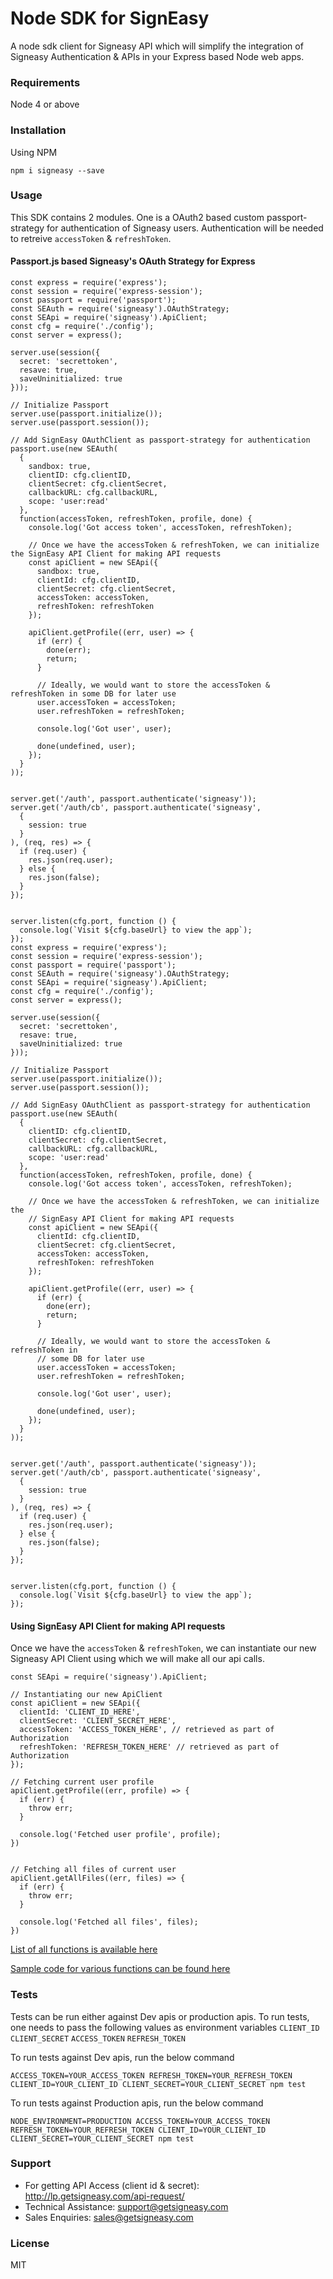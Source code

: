 # Node SDK for SignEasy

A node sdk client for Signeasy API which will simplify the integration of Signeasy Authentication & APIs in your Express based Node web apps.

### Requirements
Node 4 or above

### Installation
Using NPM
```
npm i signeasy --save
```

### Usage
This SDK contains 2 modules. One is a OAuth2 based custom passport-strategy for authentication of Signeasy users. Authentication will be needed to retreive `accessToken` & `refreshToken`.

#### Passport.js based Signeasy's OAuth Strategy for Express

```
const express = require('express');
const session = require('express-session');
const passport = require('passport');
const SEAuth = require('signeasy').OAuthStrategy;
const SEApi = require('signeasy').ApiClient;
const cfg = require('./config');
const server = express();

server.use(session({
  secret: 'secrettoken',
  resave: true,
  saveUninitialized: true
}));

// Initialize Passport
server.use(passport.initialize());
server.use(passport.session());

// Add SignEasy OAuthClient as passport-strategy for authentication
passport.use(new SEAuth(
  {
    sandbox: true,
    clientID: cfg.clientID,
    clientSecret: cfg.clientSecret,
    callbackURL: cfg.callbackURL,
    scope: 'user:read'
  },
  function(accessToken, refreshToken, profile, done) {
    console.log('Got access token', accessToken, refreshToken);

    // Once we have the accessToken & refreshToken, we can initialize the SignEasy API Client for making API requests
    const apiClient = new SEApi({
      sandbox: true,
      clientId: cfg.clientID,
      clientSecret: cfg.clientSecret,
      accessToken: accessToken,
      refreshToken: refreshToken
    });

    apiClient.getProfile((err, user) => {
      if (err) {
        done(err);
        return;
      }

      // Ideally, we would want to store the accessToken & refreshToken in some DB for later use
      user.accessToken = accessToken;
      user.refreshToken = refreshToken;

      console.log('Got user', user);

      done(undefined, user);
    });
  }
));


server.get('/auth', passport.authenticate('signeasy'));
server.get('/auth/cb', passport.authenticate('signeasy',
  {
    session: true
  }
), (req, res) => {
  if (req.user) {
    res.json(req.user);
  } else {
    res.json(false);
  }
});


server.listen(cfg.port, function () {
  console.log(`Visit ${cfg.baseUrl} to view the app`);
});
const express = require('express');
const session = require('express-session');
const passport = require('passport');
const SEAuth = require('signeasy').OAuthStrategy;
const SEApi = require('signeasy').ApiClient;
const cfg = require('./config');
const server = express();

server.use(session({
  secret: 'secrettoken',
  resave: true,
  saveUninitialized: true
}));

// Initialize Passport
server.use(passport.initialize());
server.use(passport.session());

// Add SignEasy OAuthClient as passport-strategy for authentication
passport.use(new SEAuth(
  {
    clientID: cfg.clientID,
    clientSecret: cfg.clientSecret,
    callbackURL: cfg.callbackURL,
    scope: 'user:read'
  },
  function(accessToken, refreshToken, profile, done) {
    console.log('Got access token', accessToken, refreshToken);

    // Once we have the accessToken & refreshToken, we can initialize the
    // SignEasy API Client for making API requests
    const apiClient = new SEApi({
      clientId: cfg.clientID,
      clientSecret: cfg.clientSecret,
      accessToken: accessToken,
      refreshToken: refreshToken
    });

    apiClient.getProfile((err, user) => {
      if (err) {
        done(err);
        return;
      }

      // Ideally, we would want to store the accessToken & refreshToken in
      // some DB for later use
      user.accessToken = accessToken;
      user.refreshToken = refreshToken;

      console.log('Got user', user);

      done(undefined, user);
    });
  }
));


server.get('/auth', passport.authenticate('signeasy'));
server.get('/auth/cb', passport.authenticate('signeasy',
  {
    session: true
  }
), (req, res) => {
  if (req.user) {
    res.json(req.user);
  } else {
    res.json(false);
  }
});


server.listen(cfg.port, function () {
  console.log(`Visit ${cfg.baseUrl} to view the app`);
});

```


#### Using SignEasy API Client for making API requests
Once we have the `accessToken` & `refreshToken`, we can instantiate our new Signeasy API Client using which we will make all our api calls.

```
const SEApi = require('signeasy').ApiClient;

// Instantiating our new ApiClient
const apiClient = new SEApi({
  clientId: 'CLIENT_ID_HERE',
  clientSecret: 'CLIENT_SECRET_HERE',
  accessToken: 'ACCESS_TOKEN_HERE', // retrieved as part of Authorization
  refreshToken: 'REFRESH_TOKEN_HERE' // retrieved as part of Authorization
});

// Fetching current user profile
apiClient.getProfile((err, profile) => {
  if (err) {
    throw err;
  }

  console.log('Fetched user profile', profile);
})


// Fetching all files of current user
apiClient.getAllFiles((err, files) => {
  if (err) {
    throw err;
  }

  console.log('Fetched all files', files);
})
```

[List of all functions is available here](https://github.com/signeasy/API)

[Sample code for various functions can be found here](https://github.com/signeasy/API)


### Tests
Tests can be run either against Dev apis or production apis. To run tests, one needs to pass the following values as environment variables
`CLIENT_ID`
`CLIENT_SECRET`
`ACCESS_TOKEN`
`REFRESH_TOKEN`

To run tests against Dev apis, run the below command
```
ACCESS_TOKEN=YOUR_ACCESS_TOKEN REFRESH_TOKEN=YOUR_REFRESH_TOKEN CLIENT_ID=YOUR_CLIENT_ID CLIENT_SECRET=YOUR_CLIENT_SECRET npm test
```

To run tests against Production apis, run the below command
```
NODE_ENVIRONMENT=PRODUCTION ACCESS_TOKEN=YOUR_ACCESS_TOKEN REFRESH_TOKEN=YOUR_REFRESH_TOKEN CLIENT_ID=YOUR_CLIENT_ID CLIENT_SECRET=YOUR_CLIENT_SECRET npm test
```

### Support

- For getting API Access (client id & secret): http://lp.getsigneasy.com/api-request/
- Technical Assistance: support@getsigneasy.com
- Sales Enquiries: sales@getsigneasy.com


### License
MIT
